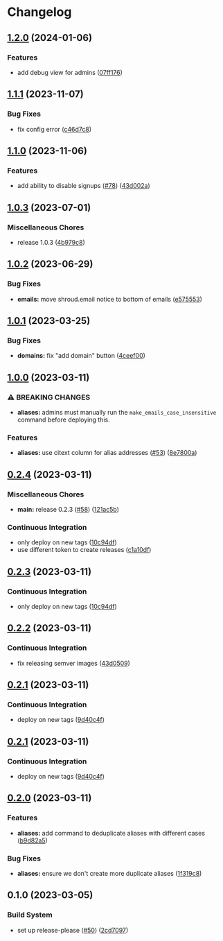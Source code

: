 # Changelog

## [1.2.0](https://github.com/Shroud-email/shroud.email/compare/v1.1.1...v1.2.0) (2024-01-06)


### Features

* add debug view for admins ([07ff176](https://github.com/Shroud-email/shroud.email/commit/07ff1761efb0c4e73e8857415e8b98c4fed924aa))

## [1.1.1](https://github.com/Shroud-email/shroud.email/compare/v1.1.0...v1.1.1) (2023-11-07)


### Bug Fixes

* fix config error ([c46d7c8](https://github.com/Shroud-email/shroud.email/commit/c46d7c8c657b7ff79d401640a3ed0ed8be7c3fb6))

## [1.1.0](https://github.com/Shroud-email/shroud.email/compare/v1.0.3...v1.1.0) (2023-11-06)


### Features

* add ability to disable signups ([#78](https://github.com/Shroud-email/shroud.email/issues/78)) ([43d002a](https://github.com/Shroud-email/shroud.email/commit/43d002afd379f7bcdb5d32335178531d42166daa))

## [1.0.3](https://github.com/Shroud-email/shroud.email/compare/v1.0.2...v1.0.3) (2023-07-01)


### Miscellaneous Chores

* release 1.0.3 ([4b979c8](https://github.com/Shroud-email/shroud.email/commit/4b979c826ecefe205997d960cd23c01c7f817ca2))

## [1.0.2](https://github.com/Shroud-email/shroud.email/compare/v1.0.1...v1.0.2) (2023-06-29)


### Bug Fixes

* **emails:** move shroud.email notice to bottom of emails ([e575553](https://github.com/Shroud-email/shroud.email/commit/e575553d2e9d702f8c6ef76214fc72641b0899a0))

## [1.0.1](https://github.com/Shroud-email/shroud.email/compare/v1.0.0...v1.0.1) (2023-03-25)


### Bug Fixes

* **domains:** fix "add domain" button ([4ceef00](https://github.com/Shroud-email/shroud.email/commit/4ceef001daecea4afff5268d3a3916266ad9ff59))

## [1.0.0](https://github.com/Shroud-email/shroud.email/compare/v0.2.4...v1.0.0) (2023-03-11)


### ⚠ BREAKING CHANGES

* **aliases:** admins must manually run the `make_emails_case_insensitive` command before deploying this.

### Features

* **aliases:** use citext column for alias addresses ([#53](https://github.com/Shroud-email/shroud.email/issues/53)) ([8e7800a](https://github.com/Shroud-email/shroud.email/commit/8e7800a9a77827224527a6e231f0d76695697b06))

## [0.2.4](https://github.com/Shroud-email/shroud.email/compare/v0.2.2...v0.2.4) (2023-03-11)


### Miscellaneous Chores

* **main:** release 0.2.3 ([#58](https://github.com/Shroud-email/shroud.email/issues/58)) ([121ac5b](https://github.com/Shroud-email/shroud.email/commit/121ac5be666c95762a26fff4ad3fba4f019a9dbf))


### Continuous Integration

* only deploy on new tags ([10c94df](https://github.com/Shroud-email/shroud.email/commit/10c94df28bd54f88a81015bcf43c695c81abbaae))
* use different token to create releases ([c1a10df](https://github.com/Shroud-email/shroud.email/commit/c1a10df55286257a1e50c7588b0c5caef901377e))

## [0.2.3](https://github.com/Shroud-email/shroud.email/compare/v0.2.2...v0.2.3) (2023-03-11)


### Continuous Integration

* only deploy on new tags ([10c94df](https://github.com/Shroud-email/shroud.email/commit/10c94df28bd54f88a81015bcf43c695c81abbaae))

## [0.2.2](https://github.com/Shroud-email/shroud.email/compare/v0.2.1...v0.2.2) (2023-03-11)


### Continuous Integration

* fix releasing semver images ([43d0509](https://github.com/Shroud-email/shroud.email/commit/43d0509c7274a37fdebe500217a1e7182c9ab84e))

## [0.2.1](https://github.com/Shroud-email/shroud.email/compare/v0.2.0...v0.2.1) (2023-03-11)


### Continuous Integration

* deploy on new tags ([9d40c4f](https://github.com/Shroud-email/shroud.email/commit/9d40c4f8f670b57a0518782803ce9af660d8af1b))

## [0.2.1](https://github.com/Shroud-email/shroud.email/compare/v0.2.0...v0.2.1) (2023-03-11)


### Continuous Integration

* deploy on new tags ([9d40c4f](https://github.com/Shroud-email/shroud.email/commit/9d40c4f8f670b57a0518782803ce9af660d8af1b))

## [0.2.0](https://github.com/Shroud-email/shroud.email/compare/v0.1.0...v0.2.0) (2023-03-11)


### Features

* **aliases:** add command to deduplicate aliases with different cases ([b9d82a5](https://github.com/Shroud-email/shroud.email/commit/b9d82a5b2e0cf5ec28c9215f7210ca637ab188d0))


### Bug Fixes

* **aliases:** ensure we don't create more duplicate aliases ([1f319c8](https://github.com/Shroud-email/shroud.email/commit/1f319c80029ebd8be9ae0437335b23646e3c234a))

## 0.1.0 (2023-03-05)


### Build System

* set up release-please ([#50](https://github.com/Shroud-email/shroud.email/issues/50)) ([2cd7097](https://github.com/Shroud-email/shroud.email/commit/2cd7097b58389549f9bcd0a583a44e4a49a63b96))
